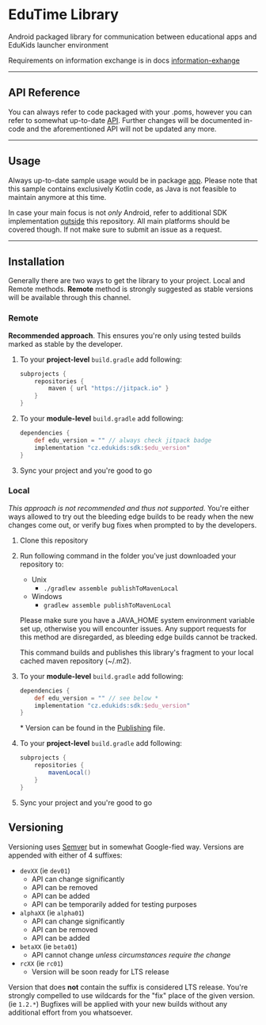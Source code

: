 # EduTime Library

Android packaged library for communication between educational apps and EduKids launcher environment

Requirements on information exchange is in docs [information-exhange](docs/information-exchange.md)

---

## API Reference

You can always refer to code packaged with your .poms, however you can refer to somewhat up-to-date
[API](docs/sdk-api.md). Further changes will be documented in-code and the aforementioned API will
not be updated any more.

---

## Usage

Always up-to-date sample usage would be in package [app](app/). Please note that this sample
contains exclusively Kotlin code, as Java is not feasible to maintain anymore at this time.

In case your main focus is not _only_ Android, refer to additional SDK implementation
[outside](https://github.com/digicas/) this repository. All main platforms should be covered though.
If not make sure to submit an issue as a request.

---

## Installation

Generally there are two ways to get the library to your project. Local and Remote methods.
**Remote** method is strongly suggested as stable versions will be available through this channel.

### Remote

**Recommended approach**. This ensures you're only using tested builds marked as stable by the
developer.

1) To your **project-level** `build.gradle` add following:

    ```gradle
    subprojects {
        repositories {
            maven { url "https://jitpack.io" }
        }
    }
    ```

2) To your **module-level** `build.gradle` add following:

    ```gradle
    dependencies {
        def edu_version = "" // always check jitpack badge
        implementation "cz.edukids:sdk:$edu_version"
    }
    ```

3) Sync your project and you're good to go

### Local

_This approach is not recommended and thus not supported._ You're either ways allowed to try out
the bleeding edge builds to be ready when the new changes come out, or verify bug fixes when
prompted to by the developers.

1) Clone this repository
2) Run following command in the folder you've just downloaded your repository to:

    * Unix
        * `./gradlew assemble publishToMavenLocal`
    * Windows
        * `gradlew assemble publishToMavenLocal`

    Please make sure you have a JAVA_HOME system environment variable set up, otherwise you will
    encounter issues. Any support requests for this method are disregarded, as bleeding edge builds
    cannot be tracked.

    This command builds and publishes this library's fragment to your local cached maven repository
    (~/.m2).

3) To your **module-level** `build.gradle` add following:

    ```gradle
    dependencies {
        def edu_version = "" // see below *
        implementation "cz.edukids:sdk:$edu_version"
    }
    ```

    \* Version can be found in the [Publishing](buildSrc/src/main/java/Publishing.kt) file.

4) To your **project-level** `build.gradle` add following:

    ```gradle
    subprojects {
        repositories {
            mavenLocal()
        }
    }
    ```

5) Sync your project and you're good to go

## Versioning

Versioning uses [Semver](https://semver.org/) but in somewhat Google-fied way. Versions are
appended with either of 4 suffixes:

* `devXX` (ie `dev01`)
    * API can change significantly
    * API can be removed
    * API can be added
    * API can be temporarily added for testing purposes
* `alphaXX` (ie `alpha01`)
    * API can change significantly
    * API can be removed
    * API can be added
* `betaXX` (ie `beta01`)
    * API cannot change _unless circumstances require the change_
* `rcXX` (ie `rc01`)
    * Version will be soon ready for LTS release

Version that does **not** contain the suffix is considered LTS release. You're strongly compelled
to use wildcards for the "fix" place of the given version. (ie `1.2.*`) Bugfixes will be applied
with your new builds without any additional effort from you whatsoever.